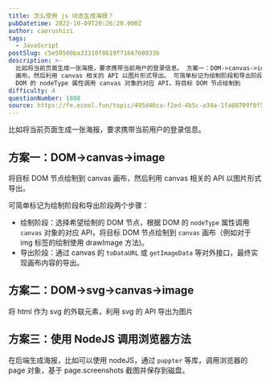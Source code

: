 ```yaml
---
title: 怎么使用 js 动态生成海报？
pubDatetime: 2022-10-09T20:26:20.000Z
author: caorushizi
tags:
  - JavaScript
postSlug: c5e50500ba33310f8619f7166768033b
description: >-
  比如将当前页面生成一张海报，要求携带当前用户的登录信息。 方案一：DOM->canvas->image 将目标 DOM 节点绘制到 canvas
  画布，然后利用 canvas 相关的 API 以图片形式导出。 可简单标记为绘制阶段和导出阶段两个步骤： 绘制阶段：选择希望绘制的 DOM 节点，根据
  DOM 的 nodeType 属性调用 canvas 对象的对应 API，将目标 DOM 节点绘制到
difficulty: 4
questionNumber: 1898
source: https://fe.ecool.fun/topic/495d46ca-f2ed-4b5c-a34a-1fa80709f0f5
---
```


比如将当前页面生成一张海报，要求携带当前用户的登录信息。

## 方案一：DOM->canvas->image

将目标 DOM 节点绘制到 canvas 画布，然后利用 canvas 相关的 API 以图片形式导出。

可简单标记为绘制阶段和导出阶段两个步骤：

- 绘制阶段：选择希望绘制的 DOM 节点，根据 DOM 的 `nodeType` 属性调用 `canvas` 对象的对应 API，将目标 DOM 节点绘制到 `canvas` 画布（例如对于 img 标签的绘制使用 drawImage 方法)。
- 导出阶段：通过 canvas 的 `toDataURL` 或 `getImageData` 等对外接口，最终实现画布内容的导出。

## 方案二：DOM->svg->canvas->image

将 html 作为 svg 的外联元素，利用 svg 的 API 导出为图片

## 方案三：使用 NodeJS 调用浏览器方法

在后端生成海报，比如可以使用 nodeJS，通过 `puppter` 等库，调用浏览器的 page 对象，基于 page.screenshots 截图并保存到磁盘。
